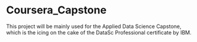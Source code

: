 # Coursera_Capstone
This project will be mainly used for the Applied Data Science Capstone, which is the icing on the cake of the DataSc Professional certificate by IBM.
